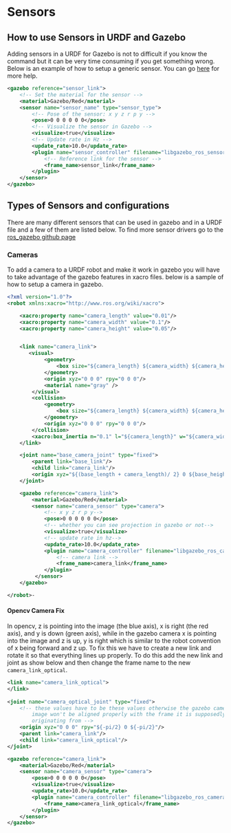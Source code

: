 # Sensors

## How to use Sensors in URDF and Gazebo
Adding sensors in a URDF for Gazebo is not to difficult if you know the command but it can be very time consuming if you get something wrong. Below is an example of how to setup a generic sensor. You can go [here](https://github.com/ros-simulation/gazebo_ros_pkgs/tree/ros2/gazebo_plugins/include/gazebo_plugins) for more help.
```xml
<gazebo reference="sensor_link">
	<!-- Set the material for the sensor -->
	<material>Gazebo/Red</material>
	<sensor name="sensor_name" type="sensor_type">
		<!-- Pose of the sensor: x y z r p y -->
		<pose>0 0 0 0 0 0</pose>
		<!-- Visualize the sensor in Gazebo -->
		<visualize>true</visualize>
		<!-- Update rate in Hz -->
		<update_rate>10.0</update_rate>
		<plugin name="sensor_controller" filename="libgazebo_ros_sensor.so">
			<!-- Reference link for the sensor -->
			<frame_name>sensor_link</frame_name>
		</plugin>
	</sensor>
</gazebo>
```

## Types of Sensors and configurations
There are many different sensors that can be used in gazebo and in a URDF file and a few of them are listed below. To find more sensor drivers go to the [ros_gazebo github page](https://github.com/ros-simulation/gazebo_ros_pkgs/tree/ros2/gazebo_plugins/include/gazebo_plugins)
### Cameras
To add a camera to a URDF robot and make it work in gazebo you will have to take advantage of the gazebo features in xacro files. below is a sample of how to setup a camera in gazebo.
```xml title="camera.xacro" linenums="1" 
<?xml version="1.0"?>
<robot xmlns:xacro="http://www.ros.org/wiki/xacro">

    <xacro:property name="camera_length" value="0.01"/>
    <xacro:property name="camera_width" value="0.1"/>
    <xacro:property name="camera_height" value="0.05"/>


    <link name="camera_link">
       <visual>
            <geometry>
                <box size="${camera_length} ${camera_width} ${camera_height}"/>
            </geometry>
            <origin xyz="0 0 0" rpy="0 0 0"/>
            <material name="gray" />
        </visual>
        <collision>
            <geometry>
                <box size="${camera_length} ${camera_width} ${camera_height}"/>
            </geometry>
            <origin xyz="0 0 0" rpy="0 0 0"/>
        </collision>
        <xacro:box_inertia m="0.1" l="${camera_length}" w="${camera_width}" h="${camera_height}" xyz="0 0 0" rpy="0 0 0"/>
    </link>

    <joint name="base_camera_joint" type="fixed">
        <parent link="base_link"/>
        <child link="camera_link"/>
        <origin xyz="${(base_length + camera_length)/ 2} 0 ${base_height/2}" rpy="0 0 0"/>
    </joint>

    <gazebo reference="camera_link">
        <material>Gazebo/Red</material>
        <sensor name="camera_sensor" type="camera">
            <!-- x y z r p y-->
            <pose>0 0 0 0 0 0</pose>
            <!-- whether you can see projection in gazebo or not-->
            <visualize>true</visualize>
            <!-- update rate in hz-->
            <update_rate>10.0</update_rate>
            <plugin name="camera_controller" filename="libgazebo_ros_camera.so">
                <!-- camera link -->
                <frame_name>camera_link</frame_name>
            </plugin>
         </sensor>
    </gazebo>

</robot>-
```
#### Opencv Camera Fix
In opencv, z is pointing into the image (the blue axis), x is right (the red axis), and y is down (green axis), while in the gazebo camera x is pointing into the image and z is up, y is right which is similar to the robot convention of x being forward and z up. To fix this we have to create a new link and rotate it so that everything lines up properly. To do this add the new link and joint as show below and then change the frame name to the new `camera_link_optical`.

```xml linenums="1"  hl_lines="1-2 4-11 20"
<link name="camera_link_optical">
</link>
    
<joint name="camera_optical_joint" type="fixed">
	<!-- these values have to be these values otherwise the gazebo camera
		image won't be aligned properly with the frame it is supposedly
		originating from -->
	<origin xyz="0 0 0" rpy="${-pi/2} 0 ${-pi/2}"/>
	<parent link="camera_link"/>
	<child link="camera_link_optical"/>
</joint>

<gazebo reference="camera_link">
	<material>Gazebo/Red</material>
	<sensor name="camera_sensor" type="camera">
		<pose>0 0 0 0 0 0</pose>
		<visualize>true</visualize>
		<update_rate>10.0</update_rate>
		<plugin name="camera_controller" filename="libgazebo_ros_camera.so">
			<frame_name>camera_link_optical</frame_name>
		</plugin>
	</sensor>
</gazebo>
```
